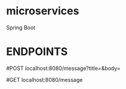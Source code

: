 # microservices
Spring Boot

# ENDPOINTS #

#POST
localhost:8080/message?title=<titulo>&body=<mensaje>

#GET
localhost:8080/message
